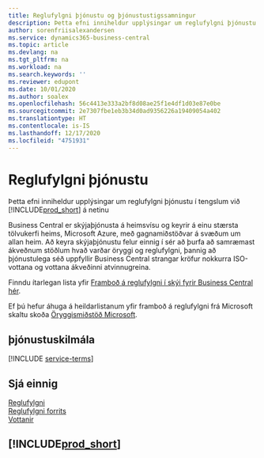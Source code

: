 ```yaml
---
title: Reglufylgni þjónustu og þjónustustigssamningur
description: Þetta efni inniheldur upplýsingar um reglufylgni þjónustu í tengslum við Business Central Online.
author: sorenfriisalexandersen
ms.service: dynamics365-business-central
ms.topic: article
ms.devlang: na
ms.tgt_pltfrm: na
ms.workload: na
ms.search.keywords: ''
ms.reviewer: edupont
ms.date: 10/01/2020
ms.author: soalex
ms.openlocfilehash: 56c4413e333a2bf8d08ae25f1e4df1d03e87e0be
ms.sourcegitcommit: 2e7307fbe1eb3b34d0ad9356226a19409054a402
ms.translationtype: HT
ms.contentlocale: is-IS
ms.lasthandoff: 12/17/2020
ms.locfileid: "4751931"
---
```

# <a name="service-compliance"></a>Reglufylgni þjónustu

Þetta efni inniheldur upplýsingar um reglufylgni þjónustu í tengslum við [!INCLUDE[prod_short](../includes/prod_short.md)] á netinu  

Business Central er skýjaþjónusta á heimsvísu og keyrir á einu stærsta tölvukerfi heims, Microsoft Azure, með gagnamiðstöðvar á svæðum um allan heim. Að keyra skýjaþjónustu felur einnig í sér að þurfa að samræmast ákveðnum stöðlum hvað varðar öryggi og reglufylgni, þannig að þjónustulega séð uppfyllir Business Central strangar kröfur nokkurra ISO-vottana og vottana ákveðinni atvinnugreina.

Finndu ítarlegan lista yfir [Framboð á reglufylgni í skýi fyrir Business Central hér](https://aka.ms/d365-compliance-list).

Ef þú hefur áhuga á heildarlistanum yfir framboð á reglufylgni frá Microsoft skaltu skoða [Öryggismiðstöð Microsoft](https://www.microsoft.com/trustcenter/compliance/complianceofferings).

## <a name="service-terms"></a>þjónustuskilmála

[!INCLUDE [service-terms](../includes/service-terms.md)]

## <a name="see-also"></a>Sjá einnig

[Reglufylgni](compliance-overview.md)  
[Reglufylgni forrits](compliance-application-compliance.md)  
[Vottanir](compliance-certifications.md)  

## [!INCLUDE[prod_short](../includes/free_trial_md.md)]  
